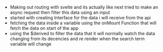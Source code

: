 - Making out routing with svelte and its actually like next tried to make an async request then filter this data using an input
- started with creating Interface for the data i will receive from the api
- fetching the data inside a variable using the onMount Function that will fetch the data on start of the app
- using the $derived to filter the data that it will normally watch the data changing from its decencies
  and re render when the search term variable will change